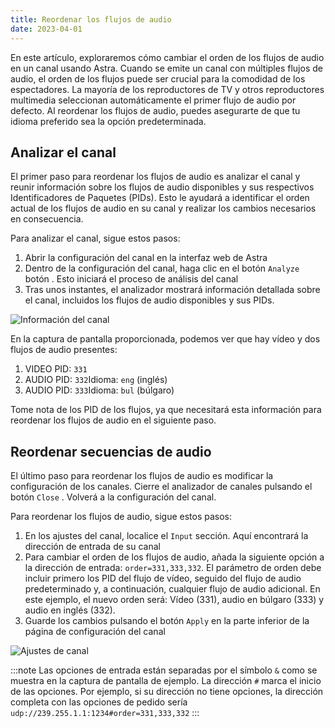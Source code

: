 ```yaml
---
title: Reordenar los flujos de audio
date: 2023-04-01
---
```


En este artículo, exploraremos cómo cambiar el orden de los flujos de audio en un canal usando Astra. Cuando se emite un canal con múltiples flujos de audio, el orden de los flujos puede ser crucial para la comodidad de los espectadores. La mayoría de los reproductores de TV y otros reproductores multimedia seleccionan automáticamente el primer flujo de audio por defecto. Al reordenar los flujos de audio, puedes asegurarte de que tu idioma preferido sea la opción predeterminada.

## Analizar el canal[](https://help.cesbo.com/astra/processing/mpegts/order#analyze-channel)

El primer paso para reordenar los flujos de audio es analizar el canal y reunir información sobre los flujos de audio disponibles y sus respectivos Identificadores de Paquetes (PIDs). Esto le ayudará a identificar el orden actual de los flujos de audio en su canal y realizar los cambios necesarios en consecuencia.

Para analizar el canal, sigue estos pasos:

1. Abrir la configuración del canal en la interfaz web de Astra
2. Dentro de la configuración del canal, haga clic en el botón `Analyze` botón . Esto iniciará el proceso de análisis del canal
3. Tras unos instantes, el analizador mostrará información detallada sobre el canal, incluidos los flujos de audio disponibles y sus PIDs.

![Información del canal](https://cdn.cesbo.com/help/astra/processing/utilities/order/analyze.png)

En la captura de pantalla proporcionada, podemos ver que hay vídeo y dos flujos de audio presentes:

1. VIDEO PID: `331`
2. AUDIO PID: `332`Idioma: `eng` (inglés)
3. AUDIO PID: `333`Idioma: `bul` (búlgaro)

Tome nota de los PID de los flujos, ya que necesitará esta información para reordenar los flujos de audio en el siguiente paso.

## Reordenar secuencias de audio[](https://help.cesbo.com/astra/processing/mpegts/order#reorder-audio-streams)

El último paso para reordenar los flujos de audio es modificar la configuración de los canales. Cierre el analizador de canales pulsando el botón `Close` . Volverá a la configuración del canal.

Para reordenar los flujos de audio, sigue estos pasos:

1. En los ajustes del canal, localice el `Input` sección. Aquí encontrará la dirección de entrada de su canal
2. Para cambiar el orden de los flujos de audio, añada la siguiente opción a la dirección de entrada: `order=331,333,332`. El parámetro de orden debe incluir primero los PID del flujo de vídeo, seguido del flujo de audio predeterminado y, a continuación, cualquier flujo de audio adicional. En este ejemplo, el nuevo orden será: Vídeo (331), audio en búlgaro (333) y audio en inglés (332).
3. Guarde los cambios pulsando el botón `Apply` en la parte inferior de la página de configuración del canal

![Ajustes de canal](https://cdn.cesbo.com/help/astra/processing/utilities/order/channel-settings.png)

:::note
Las opciones de entrada están separadas por el símbolo `&` como se muestra en la captura de pantalla de ejemplo. La dirección `#` marca el inicio de las opciones. Por ejemplo, si su dirección no tiene opciones, la dirección completa con las opciones de pedido sería `udp://239.255.1.1:1234#order=331,333,332`
:::
